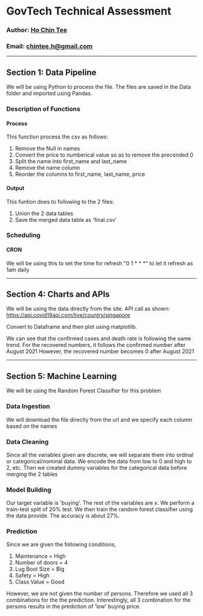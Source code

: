 # GovTech Technical Assessment
### Author: [Ho Chin Tee](https://www.linkedin.com/in/hoct/)
### Email: chintee.h@gmail.com
---
## Section 1: Data Pipeline
We will be using Python to process the file. The files are saved in the Data folder and imported using Pandas.

### Description of Functions
#### Process
This function process the csv as follows:
1. Remove the Null in names
2. Convert the price to numberical value so as to remove the precended 0
3. Split the name into first_name and last_name
4. Remove the name column
5. Reorder the columns to first_name, last_name, price

#### Output
This funtion does to following to the 2 files:
1. Union the 2 data tables
2. Save the merged data table as 'final.csv'

### Scheduling
#### CRON
We will be using this to set the time for refresh "0 1 * * *" to let it refresh as 1am daily

---
## Section 4: Charts and APIs
We will be using the data directly from the site. API call as shown: https://api.covid19api.com/live/country/singapore

Convert to Dataframe and then plot using matplotlib.

We can see that the confirmed cases and death rate is following the same trend. For the recovered numbers, it follows the confirmed number after August 2021 However, the recovered number becomes 0 after August 2021

---
## Section 5: Machine Learning
We will be using the Random Forest Classifier for this problem
### Data Ingestion
We will download the file directly from the url and we specify each column based on the names
### Data Cleaning
Since all the variables given are discrete, we will separate them into ordinal or categorical/nominal data. We encode the data from low to 0 and high to 2, etc. Then we created dummy variables for the categorical data before merging the 2 tables
### Model Building
Our target variable is 'buying'. The rest of the variables are x. We perform a train-test split of 20% test. We then train the random forest classifier using the data provide. The accuracy is about 27%.
### Prediction
Since we are given the following conditions, 
1. Maintenance = High
2. Number of doors = 4
3. Lug Boot Size = Big
4. Safety = High
5. Class Value = Good

However, we are not given the number of persons. Therefore we used all 3 combinations for the the prediction. Interestingly, all 3 combination for the persons results in the prediction of 'low' buying price.